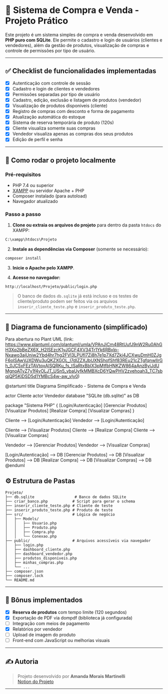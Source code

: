 # 🛒 Sistema de Compra e Venda - Projeto Prático

Este projeto é um sistema simples de compra e venda desenvolvido em **PHP puro com SQLite**. Ele permite o cadastro e login de usuários (clientes e vendedores), além da gestão de produtos, visualização de compras e controle de permissões por tipo de usuário.

---

## ✅ Checklist de funcionalidades implementadas

- [x] Autenticação com controle de sessão
- [x] Cadastro e login de clientes e vendedores
- [x] Permissões separadas por tipo de usuário
- [x] Cadastro, edição, exclusão e listagem de produtos (vendedor)
- [x] Visualização de produtos disponíveis (cliente)
- [x] Registro de compras com desconto e forma de pagamento
- [x] Atualização automática do estoque
- [x] Sistema de reserva temporária de produto (120s)
- [x] Cliente visualiza somente suas compras
- [x] Vendedor visualiza apenas as compras dos seus produtos
- [x] Edição de perfil e senha

---

## 🚀 Como rodar o projeto localmente

### Pré-requisitos

- PHP 7.4 ou superior
- [XAMPP](https://www.apachefriends.org/pt_br/index.html) ou servidor Apache + PHP
- Composer instalado (para autoload)
- Navegador atualizado

### Passo a passo

1. **Clone ou extraia os arquivos do projeto** para dentro da pasta `htdocs` do XAMPP:

```bash
C:\xampp\htdocs\Projeto
```

2. **Instale as dependências via Composer** (somente se necessário):

```bash
composer install
```

3. **Inicie o Apache pelo XAMPP**.

4. **Acesse no navegador:**

```plaintext
http://localhost/Projeto/public/login.php
```

> O banco de dados `db.sqlite` já está incluso e os testes de cliente/produto podem ser feitos via os arquivos `inserir_cliente_teste.php` e `inserir_produto_teste.php`.

---

## 📌 Diagrama de funcionamento (simplificado)

Para abertura no Plant UML
(link: https://www.plantuml.com/plantuml/umla/VPAnJiCm48RtUufJ9nW2Ru0AhGH3Xq2bBeZX6X_H2ISEzcK1yJGCF4XV34Tr1Yk6RBxlp-Nxawo3ajUniw2Ybd4hr7hg2FVI3LPUfI7Zi8h7e1p7Xd7Zki4JCXwuDmH0ZJgF6olSAwVJXDWu3uQKZXGOL_l7dIZZXJbUXNShofShf83REu21cZTgfqnwIlrGh_0JC5xFEzTAVtqxAlSQRKu_fs_tSaRtxBblX3pMtfbHNKZW864aAnzByiJdUMgnoATvZ7y1f4vOLJT_USn5_ybaUyfkMMBXcD6YQwPHV2zvehoah3_TC7sbqjQP5KlDSD5d1YMBcS4w-aw_vIy0)

@startuml
title Diagrama Simplificado - Sistema de Compra e Venda

actor Cliente
actor Vendedor
database "SQLite (db.sqlite)" as DB

package "Sistema PHP" {
    [Login/Autenticação]
    [Gerenciar Produtos]
    [Visualizar Produtos]
    [Realizar Compra]
    [Visualizar Compras]
}

Cliente --> [Login/Autenticação]
Vendedor --> [Login/Autenticação]

Cliente --> [Visualizar Produtos]
Cliente --> [Realizar Compra]
Cliente --> [Visualizar Compras]

Vendedor --> [Gerenciar Produtos]
Vendedor --> [Visualizar Compras]

[Login/Autenticação] --> DB
[Gerenciar Produtos] --> DB
[Visualizar Produtos] --> DB
[Realizar Compra] --> DB
[Visualizar Compras] --> DB
@enduml

## ⚙️ Estrutura de Pastas

```
Projeto/
├── db.sqlite                  # Banco de dados SQLite
├── criar_banco.php           # Script para gerar o schema
├── inserir_cliente_teste.php # Cliente de teste
├── inserir_produto_teste.php # Produto de teste
├── src/                      # Lógica de negócio
│   ├── Models/
│   │   ├── Usuario.php
│   │   ├── Produto.php
│   │   ├── Compra.php
│   │   └── Conexao.php
├── public/                   # Arquivos acessíveis via navegador
│   ├── login.php
│   ├── dashboard_cliente.php
│   ├── dashboard_vendedor.php
│   ├── produtos_disponiveis.php
│   ├── minhas_compras.php
│   └── ...
├── composer.json
├── composer.lock
└── README.md
```

---

## 🧪 Bônus implementados

- [x] **Reserva de produtos** com tempo limite (120 segundos)
- [x] Exportação de PDF via dompdf (biblioteca já configurada)
- [ ] Integração com meios de pagamento
- [x] Relatórios por vendedor
- [ ] Upload de imagem do produto
- [ ] Front-end com JavaScript ou melhorias visuais

---

## ✍️ Autoria

> Projeto desenvolvido por **Amanda Morais Martinelli**  
> [Notion do Projeto](https://www.notion.so/Projeto-pr-tico-2209b6d7d7978037ae16f5b72712307b)

---
